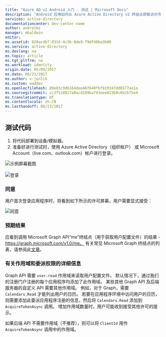 ```yaml
---
title: "Azure AD v2 Android 入门 - 测试 | Microsoft Docs"
description: "Android 应用如何从 Azure Active Directory v2 终结点获取访问令牌并调用 Microsoft Graph API 或需要访问令牌的 API"
services: active-directory
documentationcenter: dev-center-name
author: andretms
manager: mbaldwin
editor: 
ms.assetid: 820acdb7-d316-4c3b-8de9-79df48ba3b06
ms.service: active-directory
ms.devlang: na
ms.topic: article
ms.tgt_pltfrm: na
ms.workload: identity
origin.date: 05/09/2017
ms.date: 06/21/2017
ms.author: v-junlch
ms.custom: aaddev
ms.openlocfilehash: 89e83c9d6164dee46f649fbf819347dd6577aa1a
ms.sourcegitcommit: cc3f528827a8acd109ba793eee023b8c6b2b75e4
ms.translationtype: HT
ms.contentlocale: zh-CN
ms.lasthandoff: 06/23/2017
---
```

## 测试代码
<a id="test-your-code" class="xliff"></a>

1. 将代码部署到设备/模拟器。
2. 准备好进行测试时，使用 Azure Active Directory（组织帐户） 或 Microsoft Account（live.com、outlook.com）帐户进行登录。 

![示例屏幕截图](./media/active-directory-mobileanddesktopapp-android-test/mainwindow.png)
<br/><br/>
![登录](./media/active-directory-mobileanddesktopapp-android-test/usernameandpassword.png)

### 同意
<a id="consent" class="xliff"></a>
用户首次登录应用程序时，将看到如下所示的许可屏幕，用户需要显式接受： 

![同意](./media/active-directory-mobileanddesktopapp-android-test/androidconsent.png)


### 预期结果
<a id="expected-results" class="xliff"></a>
应看到调用 Microsoft Graph API“me”终结点（用于获取用户配置文件）的结果 - https://graph.microsoft.com/v1.0/me。 有关常见 Microsoft Graph 终结点的列表，请参阅此[文章](https://developer.microsoft.com/graph/docs#common-microsoft-graph-queries)。

<!--start-collapse-->
### 有关作用域和委派权限的详细信息
<a id="more-information-about-scopes-and-delegated-permissions" class="xliff"></a>
Graph API 需要 `user.read` 作用域来读取用户配置文件。 默认情况下，通过我们的注册门户注册的每个应用程序均添加了此作用域。 某些其他 Graph API 及后端服务器的自定义 API 需要其他作用域。 例如，对于 Graph，需要 `Calendars.Read` 才能列出用户的日历。 若要在应用程序环境中访问用户的日历，则需要添加此委派应用程序注册的信息，然后将 `Calendars.Read` 添加到 `AcquireTokenAsync` 调用。 增加作用域数量时，用户可能收到接受其他许可的提示。

如果后端 API 不需要作用域（不推荐），则可以将 `ClientId` 用作 `AcquireTokenAsync` 调用中的作用域。
<!--end-collapse-->

